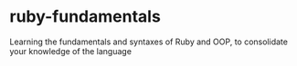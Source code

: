 # ruby-fundamentals
Learning the fundamentals and syntaxes of Ruby and OOP, to consolidate your knowledge of the language
